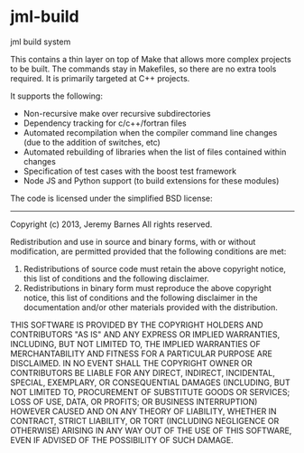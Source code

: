 jml-build
=========

jml build system

This contains a thin layer on top of Make that allows more complex projects to be built.  The commands
stay in Makefiles, so there are no extra tools required.  It is primarily targeted at C++ projects.

It supports the following:
* Non-recursive make over recursive subdirectories
* Dependency tracking for c/c++/fortran files
* Automated recompilation when the compiler command line changes (due to the addition of switches, etc)
* Automated rebuilding of libraries when the list of files contained within changes
* Specification of test cases with the boost test framework
* Node JS and Python support (to build extensions for these modules)

The code is licensed under the simplified BSD license:

---

Copyright (c) 2013, Jeremy Barnes
All rights reserved.

Redistribution and use in source and binary forms, with or without
modification, are permitted provided that the following conditions are met: 

1. Redistributions of source code must retain the above copyright notice, this
   list of conditions and the following disclaimer. 
2. Redistributions in binary form must reproduce the above copyright notice,
   this list of conditions and the following disclaimer in the documentation
   and/or other materials provided with the distribution. 

THIS SOFTWARE IS PROVIDED BY THE COPYRIGHT HOLDERS AND CONTRIBUTORS "AS IS" AND
ANY EXPRESS OR IMPLIED WARRANTIES, INCLUDING, BUT NOT LIMITED TO, THE IMPLIED
WARRANTIES OF MERCHANTABILITY AND FITNESS FOR A PARTICULAR PURPOSE ARE
DISCLAIMED. IN NO EVENT SHALL THE COPYRIGHT OWNER OR CONTRIBUTORS BE LIABLE FOR
ANY DIRECT, INDIRECT, INCIDENTAL, SPECIAL, EXEMPLARY, OR CONSEQUENTIAL DAMAGES
(INCLUDING, BUT NOT LIMITED TO, PROCUREMENT OF SUBSTITUTE GOODS OR SERVICES;
LOSS OF USE, DATA, OR PROFITS; OR BUSINESS INTERRUPTION) HOWEVER CAUSED AND
ON ANY THEORY OF LIABILITY, WHETHER IN CONTRACT, STRICT LIABILITY, OR TORT
(INCLUDING NEGLIGENCE OR OTHERWISE) ARISING IN ANY WAY OUT OF THE USE OF THIS
SOFTWARE, EVEN IF ADVISED OF THE POSSIBILITY OF SUCH DAMAGE.
